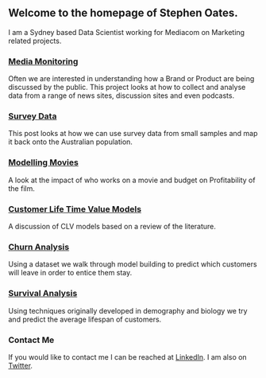 ## Welcome to the homepage of Stephen Oates.
I am a Sydney based Data Scientist working for Mediacom on Marketing related projects.

### [Media Monitoring]()
Often we are interested in understanding how a Brand or Product are being discussed by the public. This project looks at how to collect and analyse data from a range of news sites, discussion sites and even podcasts.

### [Survey Data]()
This post looks at how we can use survey data from small samples and map it back onto the Australian population.

### [Modelling Movies]()
A look at the impact of who works on a movie and budget on Profitability of the film.

### [Customer Life Time Value Models](http://srepho.github.io/CLV/CLV)
A discussion of CLV models based on a review of the literature.

### [Churn Analysis](http://srepho.github.io/Churn/Churn)
Using a dataset we walk through model building to predict which customers will leave in order to entice them stay.

### [Survival Analysis](http://nbviewer.ipython.org/github/srepho/srepho.github.io/blob/master/Survival/sa.ipynb)
Using techniques originally developed in demography and biology we try and predict the average lifespan of customers.



### Contact Me
If you would like to contact me I can be reached at [LinkedIn](au.linkedin.com/pub/stephen-oates/28/552/628/). I am also on [Twitter](https://twitter.com/stephenjaoates).
